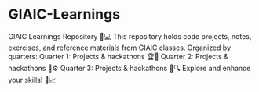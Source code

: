 # GIAIC-Learnings
GIAIC Learnings Repository 📘💻 This repository holds code projects, notes, exercises, and reference materials from GIAIC classes. Organized by quarters:  Quarter 1: Projects &amp; hackathons 🏆🚀  Quarter 2: Projects &amp; hackathons 🎯⚙️  Quarter 3: Projects &amp; hackathons 🥇🔍  Explore and enhance your skills! 🌟📈
